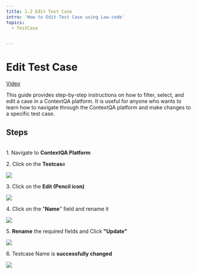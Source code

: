 ```yaml
---
title: 1.2 Edit Test Case
intro: 'How to Edit Test Case using Low-code'
topics:
  - TestCase


---
```

# Edit Test Case

[Video](https://youtu.be/hJJa91jPoWo)



This guide provides step-by-step instructions on how to filter, select, and edit a case in a ContextQA platform. It is useful for anyone who wants to learn how to navigate through the ContextQA platform and make changes to a specific test case.


## Steps

\
1\. Navigate to **ContextQA Platform**


2\. Click on the **Testcas**e

![](https://ajeuwbhvhr.cloudimg.io/colony-recorder.s3.amazonaws.com/files/2024-02-28/cd4f764f-18dc-4f80-833f-5c2275902d7a/ascreenshot.jpeg?tl_px=137,0&br_px=1212,600&force_format=png&wat_scale=95&wat=1&wat_opacity=0.7&wat_gravity=northwest&wat_url=https://colony-recorder.s3.us-west-1.amazonaws.com/images/watermarks/FB923C_standard.png&wat_pad=502,211)


3\. Click on the **Edit (Pencil icon)**

![](https://ajeuwbhvhr.cloudimg.io/colony-recorder.s3.amazonaws.com/files/2024-02-28/d5156826-15d2-41e8-b278-bfdd51e15dfc/ascreenshot.jpeg?tl_px=844,0&br_px=1920,600&force_format=png&wat_scale=95&wat=1&wat_opacity=0.7&wat_gravity=northwest&wat_url=https://colony-recorder.s3.us-west-1.amazonaws.com/images/watermarks/FB923C_standard.png&wat_pad=837,13)


4\. Click on the "**Name**" field and rename it

![](https://ajeuwbhvhr.cloudimg.io/colony-recorder.s3.amazonaws.com/files/2024-02-28/34569417-6b89-46b9-a7de-dc5e3c574f3a/ascreenshot.jpeg?tl_px=44,0&br_px=1119,600&force_format=png&wat_scale=95&wat=1&wat_opacity=0.7&wat_gravity=northwest&wat_url=https://colony-recorder.s3.us-west-1.amazonaws.com/images/watermarks/FB923C_standard.png&wat_pad=502,91)


5\. **Rename** the required fields and Click **"Update"**

![](https://ajeuwbhvhr.cloudimg.io/colony-recorder.s3.amazonaws.com/files/2024-02-28/eb8bdf7d-acde-40d3-8ad7-483c558b15a2/ascreenshot.jpeg?tl_px=832,0&br_px=1907,600&force_format=png&wat_scale=95&wat=1&wat_opacity=0.7&wat_gravity=northwest&wat_url=https://colony-recorder.s3.us-west-1.amazonaws.com/images/watermarks/FB923C_standard.png&wat_pad=502,17)


6\. Testcase Name is **successfully changed**

![](https://ajeuwbhvhr.cloudimg.io/colony-recorder.s3.amazonaws.com/files/2024-02-28/66a24c68-5c77-4110-a861-35698edfe039/ascreenshot.jpeg?tl_px=0,0&br_px=1075,600&force_format=png&wat_scale=95&wat=1&wat_opacity=0.7&wat_gravity=northwest&wat_url=https://colony-recorder.s3.us-west-1.amazonaws.com/images/watermarks/FB923C_standard.png&wat_pad=200,22)



